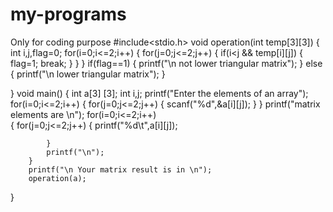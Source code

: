 # my-programs
Only for coding purpose
#include<stdio.h>
void operation(int temp[3][3])
{
      int i,j,flag=0;
      for(i=0;i<=2;i++)
      {
            for(j=0;j<=2;j++)
            {
                  if(i<j   &&  temp[i][j])
                  {
                        flag=1;
                        break;
                 }
          }
      }   if(flag==1)
           {
                 printf("\n not lower triangular matrix");
           }
           else
           {
                 printf("\n lower triangular matrix");
           }
           
}
void main()
{
      int a[3] [3];
      int i,j;
      printf("Enter the elements of an array");
      for(i=0;i<=2;i++)
      {
            for(j=0;j<=2;j++)
            {
                  scanf("%d",&a[i][j]);
            }
      }
      printf("matrix elements are \n");
      for(i=0;i<=2;i++)  
      {
            for(j=0;j<=2;j++)
            {
                  printf("%d\t",a[i][j]);
                  
            }
            printf("\n");
        }
        printf("\n Your matrix result is in \n");
        operation(a);
        
}
